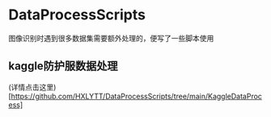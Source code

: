 # DataProcessScripts
图像识别时遇到很多数据集需要额外处理的，便写了一些脚本使用
## kaggle防护服数据处理
(详情点击这里)[https://github.com/HXLYTT/DataProcessScripts/tree/main/KaggleDataProcess]
